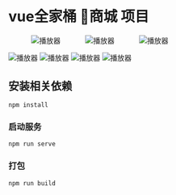# vue全家桶 🍄商城 项目

<div>
 <img src="https://github.com/fffffabulous/tmall/blob/master/d.jpeg" style="margin-left:45px" alt="播放器" align=center />
 <img src="https://github.com/fffffabulous/tmall/blob/master/d.jpeg" style="margin-left:45px" alt="播放器" align=center />
 <img src="https://github.com/fffffabulous/tmall/blob/master/d.jpeg" style="margin-left:45px" alt="播放器" align=center />
</div>

![](https://github.com/fffffabulous/tmall/blob/master/d.jpeg "播放器")
![](https://github.com/fffffabulous/tmall/blob/master/c.jpeg "播放器")
![](https://github.com/fffffabulous/tmall/blob/master/b.jpeg "播放器")
![](https://github.com/fffffabulous/tmall/blob/master/a.jpeg "播放器")

## 安装相关依赖
```
npm install
```

### 启动服务
```
npm run serve
```

### 打包
```
npm run build
```

